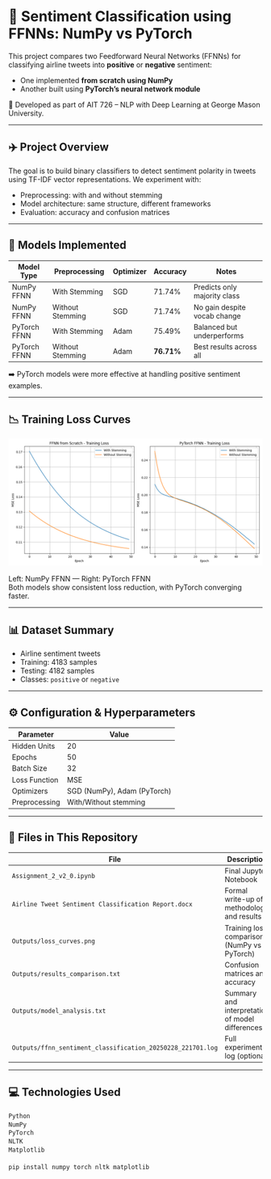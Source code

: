 # 💬 Sentiment Classification using FFNNs: NumPy vs PyTorch

This project compares two Feedforward Neural Networks (FFNNs) for classifying airline tweets into **positive** or **negative** sentiment:
- One implemented **from scratch using NumPy**
- Another built using **PyTorch’s neural network module**

🧪 Developed as part of AIT 726 – NLP with Deep Learning at George Mason University.

---

## ✈️ Project Overview

The goal is to build binary classifiers to detect sentiment polarity in tweets using TF-IDF vector representations. We experiment with:
- Preprocessing: with and without stemming
- Model architecture: same structure, different frameworks
- Evaluation: accuracy and confusion matrices

---

## 🧠 Models Implemented

| Model Type     | Preprocessing      | Optimizer | Accuracy | Notes |
|----------------|--------------------|-----------|----------|-------|
| NumPy FFNN     | With Stemming      | SGD       | 71.74%   | Predicts only majority class |
| NumPy FFNN     | Without Stemming   | SGD       | 71.74%   | No gain despite vocab change |
| PyTorch FFNN   | With Stemming      | Adam      | 75.49%   | Balanced but underperforms |
| PyTorch FFNN   | Without Stemming   | Adam      | **76.71%** | Best results across all |

➡️ PyTorch models were more effective at handling positive sentiment examples.

---

## 📉 Training Loss Curves

![Training Loss Curves](Outputs/loss_curves.png)

Left: NumPy FFNN — Right: PyTorch FFNN  
Both models show consistent loss reduction, with PyTorch converging faster.

---

## 📊 Dataset Summary

- Airline sentiment tweets
- Training: 4183 samples  
- Testing: 4182 samples  
- Classes: `positive` or `negative`

---

## ⚙️ Configuration & Hyperparameters

| Parameter       | Value                     |
|-----------------|---------------------------|
| Hidden Units    | 20                        |
| Epochs          | 50                        |
| Batch Size      | 32                        |
| Loss Function   | MSE                       |
| Optimizers      | SGD (NumPy), Adam (PyTorch) |
| Preprocessing   | With/Without stemming     |

---

## 📂 Files in This Repository

| File | Description |
|------|-------------|
| `Assignment_2_v2_0.ipynb` | Final Jupyter Notebook |
| `Airline Tweet Sentiment Classification Report.docx` | Formal write-up of methodology and results |
| `Outputs/loss_curves.png` | Training loss comparison (NumPy vs PyTorch) |
| `Outputs/results_comparison.txt` | Confusion matrices and accuracy |
| `Outputs/model_analysis.txt` | Summary and interpretation of model differences |
| `Outputs/ffnn_sentiment_classification_20250228_221701.log` | Full experiment log (optional) |

---

## 💻 Technologies Used

```bash
Python
NumPy
PyTorch
NLTK
Matplotlib

pip install numpy torch nltk matplotlib
